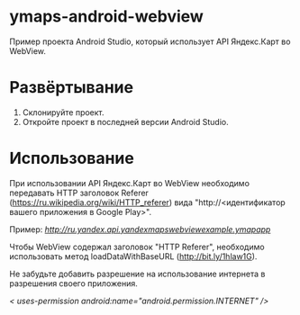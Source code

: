 # ymaps-android-webview
Пример проекта Android Studio, который использует API Яндекс.Карт во WebView.

# Развёртывание
1. Склонируйте проект.
2. Откройте проект в последней версии Android Studio.

# Использование
При использовании API Яндекс.Карт во WebView необходимо передавать HTTP заголовок Referer (https://ru.wikipedia.org/wiki/HTTP_referer) вида "http://<идентификатор вашего приложения в Google Play>".

Пример: *http://ru.yandex.api.yandexmapswebviewexample.ymapapp*

Чтобы WebView содержал заголовок "HTTP Referer",  необходимо использовать метод loadDataWithBaseURL (http://bit.ly/1hlaw1G).

Не забудьте добавить разрешение на использование интернета в разрешения своего приложения.

*< uses-permission android:name="android.permission.INTERNET" />*

